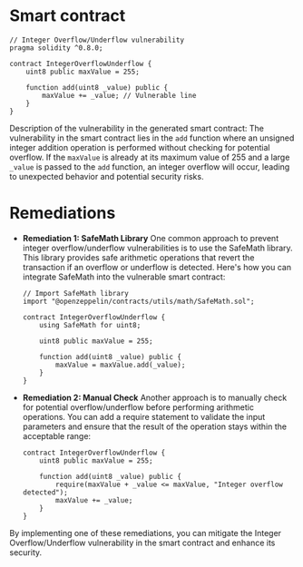 # Smart contract

```solidity
// Integer Overflow/Underflow vulnerability
pragma solidity ^0.8.0;

contract IntegerOverflowUnderflow {
    uint8 public maxValue = 255;

    function add(uint8 _value) public {
        maxValue += _value; // Vulnerable line
    }
}
```

Description of the vulnerability in the generated smart contract:
The vulnerability in the smart contract lies in the `add` function where an unsigned integer addition operation is performed without checking for potential overflow. If the `maxValue` is already at its maximum value of 255 and a large `_value` is passed to the `add` function, an integer overflow will occur, leading to unexpected behavior and potential security risks.

# Remediations

- **Remediation 1: SafeMath Library**
  One common approach to prevent integer overflow/underflow vulnerabilities is to use the SafeMath library. This library provides safe arithmetic operations that revert the transaction if an overflow or underflow is detected. Here's how you can integrate SafeMath into the vulnerable smart contract:

  ```solidity
  // Import SafeMath library
  import "@openzeppelin/contracts/utils/math/SafeMath.sol";

  contract IntegerOverflowUnderflow {
      using SafeMath for uint8;

      uint8 public maxValue = 255;

      function add(uint8 _value) public {
          maxValue = maxValue.add(_value);
      }
  }
  ```

- **Remediation 2: Manual Check**
  Another approach is to manually check for potential overflow/underflow before performing arithmetic operations. You can add a require statement to validate the input parameters and ensure that the result of the operation stays within the acceptable range:

  ```solidity
  contract IntegerOverflowUnderflow {
      uint8 public maxValue = 255;

      function add(uint8 _value) public {
          require(maxValue + _value <= maxValue, "Integer overflow detected");
          maxValue += _value;
      }
  }
  ```

By implementing one of these remediations, you can mitigate the Integer Overflow/Underflow vulnerability in the smart contract and enhance its security.